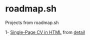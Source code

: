 # roadmap.sh
Projects from roadmap.sh

1- <a href="https://github.com/GabiHGitimayer/roadmap.sh/blob/95853900694cccf3c785e4f20322d91f0a57dc7e/Front-end/01-CV-single-page/CV.html">Single-Page CV in HTML</a> from  <a href="https://roadmap.sh/projects/single-page-cv">detail</a>
